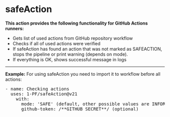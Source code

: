 # safeAction

<b>This action provides the following functionality for GitHub Actions runners:</b>
<ul>
  <li>Gets list of used actions from GitHub repository workflow</li>
  <li>Checks if all of used actions were verified</li>
  <li>If safeAction has found an action that was not marked as SAFEACTION, stops the pipeline or print warning (depends on mode).</li>
  <li>If everything is OK, shows successful message in logs</li>
</ul>
<hr />
<b>Example:</b>
For using safeAction you need to import it to workflow before all actions: <br />
<pre>- name: Checking actions
  uses: 1-PF/safeAction@v21
    with:
      mode: 'SAFE' (default, other possible values are INFORMATION, IGNORE)
      github-token: /**GITHUB SECRET**/ (optional)</pre>
